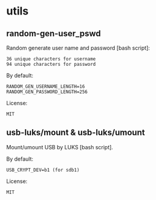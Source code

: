 # utils

random-gen-user_pswd
------------

Random generate user name and password [bash script]:

    36 unique characters for username
    94 unique characters for password

By default:

    RANDOM_GEN_USERNAME_LENGTH=16
    RANDOM_GEN_PASSWORD_LENGTH=256

License:

    MIT


usb-luks/mount & usb-luks/umount
------------

Mount/umount USB by LUKS [bash script].

By default:

    USB_CRYPT_DEV=b1 (for sdb1)

License:

    MIT

